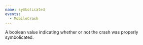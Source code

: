 ```yaml
---
name: symbolicated
events:
  - MobileCrash
---
```


A boolean value indicating whether or not the crash was properly symbolicated.
